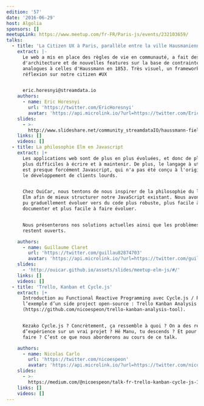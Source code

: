 ```yaml
---
edition: '57'
date: '2016-06-29'
host: Algolia
sponsors: []
meetupLink: https://www.meetup.com/fr-FR/Paris-js/events/232103659/
talks:
  - title: 'La Citizen UX à Paris, parallèle entre la ville Hausmanienne et le Web'
    extract: |-
      Le web a mis en place des règles de vie en communauté, a fait des choix
      d'architecture et de nouvelles features sur la base de contraintes
      analogues à celles d'Haussmann en 1853. Très visuel, un framework de
      réflexion sur notre citizen #UX


      eric.horesnyi@streamdata.io
    authors:
      - name: Eric Horesnyi
        url: 'https://twitter.com/EricHoresnyi'
        avatar: 'https://api.microlink.io/?url=https://twitter.com/EricHoresnyi&amps;embed=image.url'
    slides:
      - >-
        http://www.slideshare.net/community_streamdataIO/haussmann-fielding-fowler-networkbased-architects
    links: []
    videos: []
  - title: La philosophie Elm en Javascript
    extract: |+
      Les applications web sont de plus en plus évoluées, et donc de plus en
      plus difficiles à écrire et à maintenir. De plus, le langage à utiliser
      est presque forcément Javascript, qui n'a pas été conçu à l'origine pour
      le développement de clients lourds.


      Chez OuiCar, nous tentons de nous inspirer de la philosophie du langage
      Elm afin de mieux structurer notre JavaScript existant. Nous avons ainsi
      pu graduellement évoluer vers du code plus robuste, plus facile à
      documenter et plus facile à faire évoluer.


      Nous présenterons nos solutions actuelles ainsi que les problèmes qui
      restent ouverts.

    authors:
      - name: Guillaume Claret
        url: 'https://twitter.com/guillau82874703'
        avatar: 'https://api.microlink.io/?url=https://twitter.com/guillau82874703&amps;embed=image.url'
    slides:
      - 'http://ouicar.github.io/assets/slides/meetup-elm-js/#/'
    links: []
    videos: []
  - title: 'Trello, Kanban et Cycle.js'
    extract: |+
      Introduction au Functional Reactive Programming avec Cycle.js / Rx.js sur
      l’exemple d’un side project open-source : Trello Kanban Analysis Tool
      (https://github.com/nicoespeon/trello-kanban-analysis-tool).


      Kezako Cycle.js ? Concrètement, ça ressemble à quoi ? On a des retours
      d’expérience sur un vrai projet ? Hé Manu, tu descends ? Et pour quoi
      faire ? C’est ce que nous aborderons au cours de ce talk.

    authors:
      - name: Nicolas Carlo
        url: 'https://twitter.com/nicoespeon'
        avatar: 'https://api.microlink.io/?url=https://twitter.com/nicoespeon&amps;embed=image.url'
    slides:
      - >-
        https://medium.com/@nicoespeon/talk-fr-trello-kanban-cycle-js-1c394b205c6e#.xnlysplex
    links: []
    videos: []
---
```

